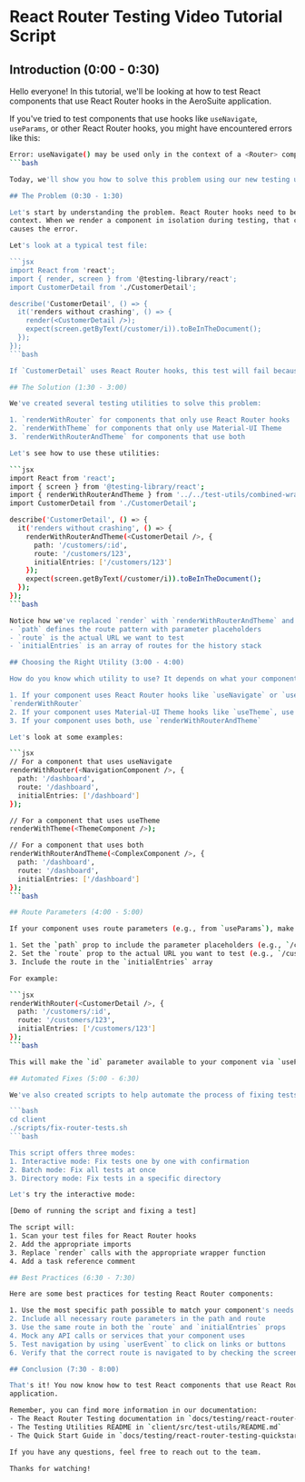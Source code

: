 # React Router Testing Video Tutorial Script

## Introduction (0:00 - 0:30)

Hello everyone! In this tutorial, we'll be looking at how to test React components that use React
Router hooks in the AeroSuite application.

If you've tried to test components that use hooks like `useNavigate`, `useParams`, or other React
Router hooks, you might have encountered errors like this:

```bash
Error: useNavigate() may be used only in the context of a <Router> component.
```bash

Today, we'll show you how to solve this problem using our new testing utilities.

## The Problem (0:30 - 1:30)

Let's start by understanding the problem. React Router hooks need to be used within a Router
context. When we render a component in isolation during testing, that context is missing, which
causes the error.

Let's look at a typical test file:

```jsx
import React from 'react';
import { render, screen } from '@testing-library/react';
import CustomerDetail from './CustomerDetail';

describe('CustomerDetail', () => {
  it('renders without crashing', () => {
    render(<CustomerDetail />);
    expect(screen.getByText(/customer/i)).toBeInTheDocument();
  });
});
```bash

If `CustomerDetail` uses React Router hooks, this test will fail because there's no Router context.

## The Solution (1:30 - 3:00)

We've created several testing utilities to solve this problem:

1. `renderWithRouter` for components that only use React Router hooks
2. `renderWithTheme` for components that only use Material-UI Theme
3. `renderWithRouterAndTheme` for components that use both

Let's see how to use these utilities:

```jsx
import React from 'react';
import { screen } from '@testing-library/react';
import { renderWithRouterAndTheme } from '../../test-utils/combined-wrapper';
import CustomerDetail from './CustomerDetail';

describe('CustomerDetail', () => {
  it('renders without crashing', () => {
    renderWithRouterAndTheme(<CustomerDetail />, {
      path: '/customers/:id',
      route: '/customers/123',
      initialEntries: ['/customers/123']
    });
    expect(screen.getByText(/customer/i)).toBeInTheDocument();
  });
});
```bash

Notice how we've replaced `render` with `renderWithRouterAndTheme` and added some options:
- `path` defines the route pattern with parameter placeholders
- `route` is the actual URL we want to test
- `initialEntries` is an array of routes for the history stack

## Choosing the Right Utility (3:00 - 4:00)

How do you know which utility to use? It depends on what your component needs:

1. If your component uses React Router hooks like `useNavigate` or `useParams`, use
`renderWithRouter`
2. If your component uses Material-UI Theme hooks like `useTheme`, use `renderWithTheme`
3. If your component uses both, use `renderWithRouterAndTheme`

Let's look at some examples:

```jsx
// For a component that uses useNavigate
renderWithRouter(<NavigationComponent />, {
  path: '/dashboard',
  route: '/dashboard',
  initialEntries: ['/dashboard']
});

// For a component that uses useTheme
renderWithTheme(<ThemeComponent />);

// For a component that uses both
renderWithRouterAndTheme(<ComplexComponent />, {
  path: '/dashboard',
  route: '/dashboard',
  initialEntries: ['/dashboard']
});
```bash

## Route Parameters (4:00 - 5:00)

If your component uses route parameters (e.g., from `useParams`), make sure to:

1. Set the `path` prop to include the parameter placeholders (e.g., `/customers/:id`)
2. Set the `route` prop to the actual URL you want to test (e.g., `/customers/123`)
3. Include the route in the `initialEntries` array

For example:

```jsx
renderWithRouter(<CustomerDetail />, {
  path: '/customers/:id',
  route: '/customers/123',
  initialEntries: ['/customers/123']
});
```bash

This will make the `id` parameter available to your component via `useParams()`.

## Automated Fixes (5:00 - 6:30)

We've also created scripts to help automate the process of fixing tests:

```bash
cd client
./scripts/fix-router-tests.sh
```bash

This script offers three modes:
1. Interactive mode: Fix tests one by one with confirmation
2. Batch mode: Fix all tests at once
3. Directory mode: Fix tests in a specific directory

Let's try the interactive mode:

[Demo of running the script and fixing a test]

The script will:
1. Scan your test files for React Router hooks
2. Add the appropriate imports
3. Replace `render` calls with the appropriate wrapper function
4. Add a task reference comment

## Best Practices (6:30 - 7:30)

Here are some best practices for testing React Router components:

1. Use the most specific path possible to match your component's needs
2. Include all necessary route parameters in the path and route
3. Use the same route in both the `route` and `initialEntries` props
4. Mock any API calls or services that your component uses
5. Test navigation by using `userEvent` to click on links or buttons
6. Verify that the correct route is navigated to by checking the screen content

## Conclusion (7:30 - 8:00)

That's it! You now know how to test React components that use React Router hooks in the AeroSuite
application.

Remember, you can find more information in our documentation:
- The React Router Testing documentation in `docs/testing/react-router-testing.md`
- The Testing Utilities README in `client/src/test-utils/README.md`
- The Quick Start Guide in `docs/testing/react-router-testing-quickstart.md`

If you have any questions, feel free to reach out to the team.

Thanks for watching!
